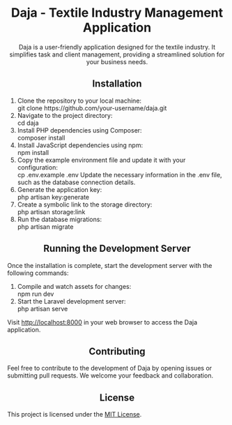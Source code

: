 <h1 align="center">Daja - Textile Industry Management Application</h1>

<p align="center">
  Daja is a user-friendly application designed for the textile industry. It simplifies task and client management, providing a streamlined solution for your business needs.
</p>

<h2 align="center">Installation</h2>

<ol>
  <li>Clone the repository to your local machine:</li>
  git clone https://github.com/your-username/daja.git
  <li>Navigate to the project directory:</li>
  cd daja
  <li>Install PHP dependencies using Composer:</li>
  composer install
  <li>Install JavaScript dependencies using npm:</li>
  npm install
  <li>Copy the example environment file and update it with your configuration:</li>
  cp .env.example .env
  Update the necessary information in the .env file, such as the database connection details.

  <li>Generate the application key:</li>
  php artisan key:generate
  <li>Create a symbolic link to the storage directory:</li>
  php artisan storage:link
  <li>Run the database migrations:</li>
  php artisan migrate
</ol>
<h2 align="center">Running the Development Server</h2>
<p>Once the installation is complete, start the development server with the following commands:</p>
<ol>
  <li>Compile and watch assets for changes:</li>
  npm run dev
  <li>Start the Laravel development server:</li>
  php artisan serve
</ol>
<p>Visit <a href="http://localhost:8000">http://localhost:8000</a> in your web browser to access the Daja application.</p>
<h2 align="center">Contributing</h2>
<p>Feel free to contribute to the development of Daja by opening issues or submitting pull requests. We welcome your feedback and collaboration.</p>
<h2 align="center">License</h2>
<p>This project is licensed under the <a href="LICENSE">MIT License</a>.</p>
